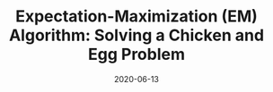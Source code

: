 ---
date: 2020-06-13
last_modified_at: 
title: "Expectation-Maximization (EM) Algorithm: Solving a Chicken and Egg Problem"
header:
  teaser: "https://miro.medium.com/max/770/1*yftBrh4sfpFRo6ZHsIa3KQ.png"
excerpt: "The Intuition Behind the Popular Expectation-Maximization Algorithm with Example Code"
category:
  - Statistics
  - Machine Learning
redirect_url: https://towardsdatascience.com/solving-a-chicken-and-egg-problem-expectation-maximization-em-c717547c3be2?source=friends_link&sk=dc0c9e8d8baa20cc56e026a856e57049
---